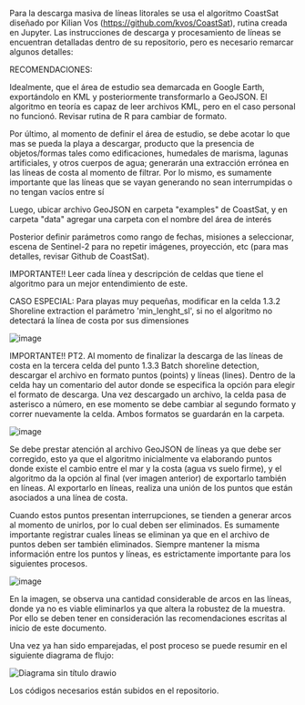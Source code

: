 Para la descarga masiva de líneas litorales se usa el algoritmo CoastSat diseñado por Kilian Vos (https://github.com/kvos/CoastSat), rutina creada en Jupyter. Las instrucciones de descarga y procesamiento de líneas se encuentran detalladas dentro de su repositorio, pero es necesario remarcar algunos detalles:

RECOMENDACIONES:

Idealmente, que el área de estudio sea demarcada en Google Earth, exportándolo en KML y posteriormente transformarlo a GeoJSON. El algoritmo en teoría es capaz de leer archivos KML, pero en el caso personal no funcionó. Revisar rutina de R para cambiar de formato.

Por último, al momento de definir el área de estudio, se debe acotar lo que mas se pueda la playa a descargar, producto que la presencia de objetos/formas tales como edificaciones, humedales de marisma, lagunas artificiales, y otros cuerpos de agua; generarán una extracción errónea en las líneas de costa al momento de filtrar. Por lo mismo, es sumamente importante que las líneas que se vayan generando no sean interrumpidas o no tengan vacíos entre sí

Luego, ubicar archivo GeoJSON en carpeta "examples" de CoastSat, y en carpeta "data" agregar una carpeta con el nombre del área de interés

Posterior definir parámetros como rango de fechas, misiones a seleccionar, escena de Sentinel-2 para no repetir imágenes, proyección, etc (para mas detalles, revisar Github de CoastSat).

IMPORTANTE!! Leer cada línea y descripción de celdas que tiene el algoritmo para un mejor entendimiento de este.

CASO ESPECIAL: Para playas muy pequeñas, modificar en la celda 1.3.2 Shoreline extraction el parámetro 'min_lenght_sl', si no el algoritmo no detectará la línea de costa por sus dimensiones

![image](https://github.com/MONCOSTA/shorelineprocessing/assets/166852064/e14dcdc3-39ce-4217-9a00-1759afdbc1bc)



IMPORTANTE!! PT2. Al momento de finalizar la descarga de las líneas de costa en la tercera celda del punto 1.3.3 Batch shoreline detection, descargar el archivo en formato puntos (points) y líneas (lines). Dentro de la celda hay un comentario del autor donde se especifica la opción para elegir el formato de descarga. Una vez descargado un archivo, la celda pasa de asterisco a número, en ese momento se debe cambiar al segundo formato y correr nuevamente la celda. Ambos formatos se guardarán en la carpeta.

![image](https://github.com/MONCOSTA/shorelineprocessing/assets/166852064/0946e8a6-42e3-4fc3-bdb6-79677a580b12)


Se debe prestar atención al archivo GeoJSON de líneas ya que debe ser corregido, esto ya que el algoritmo inicialmente va elaborando puntos donde existe el cambio entre el mar y la costa (agua vs suelo firme), y el algoritmo da la opción al final (ver imagen anterior) de exportarlo también en líneas. Al exportarlo en líneas, realiza una unión de los puntos que están asociados a una línea de costa.

Cuando estos puntos presentan interrupciones, se tienden a generar arcos al momento de unirlos, por lo cual deben ser eliminados. Es sumamente importante registrar cuales líneas se eliminan ya que en el archivo de puntos deben ser también eliminados. Siempre mantener la misma información entre los puntos y líneas, es estrictamente importante para los siguientes procesos.

![image](https://github.com/MONCOSTA/shorelineprocessing/assets/166852064/1d0eac95-e389-42f8-a044-05114b41f993)

En la imagen, se observa una cantidad considerable de arcos en las líneas, donde ya no es viable eliminarlos ya que altera la robustez de la muestra. Por ello se deben tener en consideración las recomendaciones escritas al inicio de este documento.

Una vez ya han sido emparejadas, el post proceso se puede resumir en el siguiente diagrama de flujo:


![Diagrama sin título drawio](https://github.com/MONCOSTA/shorelineprocessing/assets/166852064/165a302b-8b0a-4071-80dc-f2fb71e186ab)

Los códigos necesarios están subidos en el repositorio.
